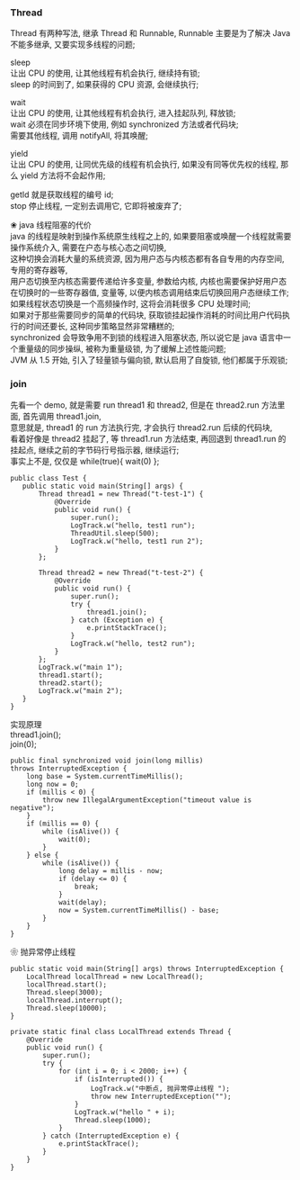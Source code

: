 ### Thread  
Thread 有两种写法, 继承 Thread 和 Runnable, Runnable 主要是为了解决 Java 不能多继承, 又要实现多线程的问题;  

sleep  
让出 CPU 的使用, 让其他线程有机会执行, 继续持有锁;  
sleep 的时间到了, 如果获得的 CPU 资源, 会继续执行;  

wait  
让出 CPU 的使用, 让其他线程有机会执行, 进入挂起队列, 释放锁;  
wait 必须在同步环境下使用, 例如 synchronized 方法或者代码块;  
需要其他线程, 调用 notifyAll, 将其唤醒;  

yield  
让出 CPU 的使用, 让同优先级的线程有机会执行, 如果没有同等优先权的线程, 那么 yield 方法将不会起作用;  


getId 就是获取线程的编号 id;   
stop 停止线程, 一定别去调用它, 它即将被废弃了;   

❀ java 线程阻塞的代价  
java 的线程是映射到操作系统原生线程之上的, 如果要阻塞或唤醒一个线程就需要操作系统介入, 需要在户态与核心态之间切换,  
这种切换会消耗大量的系统资源, 因为用户态与内核态都有各自专用的内存空间, 专用的寄存器等,   
用户态切换至内核态需要传递给许多变量, 参数给内核, 内核也需要保护好用户态在切换时的一些寄存器值, 变量等, 以便内核态调用结束后切换回用户态继续工作;  
如果线程状态切换是一个高频操作时, 这将会消耗很多 CPU 处理时间;  
如果对于那些需要同步的简单的代码块, 获取锁挂起操作消耗的时间比用户代码执行的时间还要长, 这种同步策略显然非常糟糕的;  
synchronized 会导致争用不到锁的线程进入阻塞状态, 所以说它是 java 语言中一个重量级的同步操纵, 被称为重量级锁, 为了缓解上述性能问题;  
JVM 从 1.5 开始, 引入了轻量锁与偏向锁, 默认启用了自旋锁, 他们都属于乐观锁;  
 
 ### join  
先看一个 demo, 就是需要 run thread1 和 thread2, 但是在 thread2.run 方法里面, 首先调用 thread1.join,  
意思就是, thread1 的 run 方法执行完, 才会执行 thread2.run 后续的代码块,  
看着好像是 thread2 挂起了, 等 thread1.run 方法结束, 再回退到 thread1.run 的挂起点, 继续之前的字节码行号指示器,  继续运行;  
事实上不是, 仅仅是 while(true){ wait(0) };  
 ```
public class Test {
    public static void main(String[] args) {
        Thread thread1 = new Thread("t-test-1") {
            @Override
            public void run() {
                super.run();
                LogTrack.w("hello, test1 run");
                ThreadUtil.sleep(500);
                LogTrack.w("hello, test1 run 2");
            }
        };

        Thread thread2 = new Thread("t-test-2") {
            @Override
            public void run() {
                super.run();
                try {
                    thread1.join();
                } catch (Exception e) {
                    e.printStackTrace();
                }
                LogTrack.w("hello, test2 run");
            }
        };
        LogTrack.w("main 1");
        thread1.start();
        thread2.start();
        LogTrack.w("main 2");
    }
}
```
实现原理  
thread1.join();  
join(0);   
```
public final synchronized void join(long millis)
throws InterruptedException {
    long base = System.currentTimeMillis();
    long now = 0;
    if (millis < 0) {
        throw new IllegalArgumentException("timeout value is negative");
    }
    if (millis == 0) {
        while (isAlive()) {
            wait(0);
        }
    } else {
        while (isAlive()) {
            long delay = millis - now;
            if (delay <= 0) {
                break;
            }
            wait(delay);
            now = System.currentTimeMillis() - base;
        }
    }
}
```


❀ 抛异常停止线程  
```
public static void main(String[] args) throws InterruptedException {
    LocalThread localThread = new LocalThread();
    localThread.start();
    Thread.sleep(3000);
    localThread.interrupt();
    Thread.sleep(10000);
}

private static final class LocalThread extends Thread {
    @Override
    public void run() {
        super.run();
        try {
            for (int i = 0; i < 2000; i++) {
                if (isInterrupted()) {
                    LogTrack.w("中断点, 抛异常停止线程 ");
                    throw new InterruptedException("");
                }
                LogTrack.w("hello " + i);
                Thread.sleep(1000);
            }
        } catch (InterruptedException e) {
            e.printStackTrace();
        }
    }
}
```